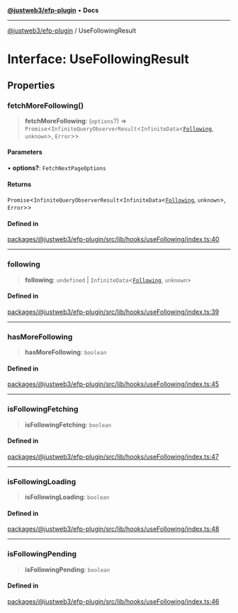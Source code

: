 [**@justweb3/efp-plugin**](../README.md) • **Docs**

***

[@justweb3/efp-plugin](../globals.md) / UseFollowingResult

# Interface: UseFollowingResult

## Properties

### fetchMoreFollowing()

> **fetchMoreFollowing**: (`options`?) => `Promise`\<`InfiniteQueryObserverResult`\<`InfiniteData`\<[`Following`](Following.md), `unknown`\>, `Error`\>\>

#### Parameters

• **options?**: `FetchNextPageOptions`

#### Returns

`Promise`\<`InfiniteQueryObserverResult`\<`InfiniteData`\<[`Following`](Following.md), `unknown`\>, `Error`\>\>

#### Defined in

[packages/@justweb3/efp-plugin/src/lib/hooks/useFollowing/index.ts:40](https://github.com/JustaName-id/JustaName-sdk/blob/dc845c10af242e3ca87d95ef392516ac0bfa8b95/packages/@justweb3/efp-plugin/src/lib/hooks/useFollowing/index.ts#L40)

***

### following

> **following**: `undefined` \| `InfiniteData`\<[`Following`](Following.md), `unknown`\>

#### Defined in

[packages/@justweb3/efp-plugin/src/lib/hooks/useFollowing/index.ts:39](https://github.com/JustaName-id/JustaName-sdk/blob/dc845c10af242e3ca87d95ef392516ac0bfa8b95/packages/@justweb3/efp-plugin/src/lib/hooks/useFollowing/index.ts#L39)

***

### hasMoreFollowing

> **hasMoreFollowing**: `boolean`

#### Defined in

[packages/@justweb3/efp-plugin/src/lib/hooks/useFollowing/index.ts:45](https://github.com/JustaName-id/JustaName-sdk/blob/dc845c10af242e3ca87d95ef392516ac0bfa8b95/packages/@justweb3/efp-plugin/src/lib/hooks/useFollowing/index.ts#L45)

***

### isFollowingFetching

> **isFollowingFetching**: `boolean`

#### Defined in

[packages/@justweb3/efp-plugin/src/lib/hooks/useFollowing/index.ts:47](https://github.com/JustaName-id/JustaName-sdk/blob/dc845c10af242e3ca87d95ef392516ac0bfa8b95/packages/@justweb3/efp-plugin/src/lib/hooks/useFollowing/index.ts#L47)

***

### isFollowingLoading

> **isFollowingLoading**: `boolean`

#### Defined in

[packages/@justweb3/efp-plugin/src/lib/hooks/useFollowing/index.ts:48](https://github.com/JustaName-id/JustaName-sdk/blob/dc845c10af242e3ca87d95ef392516ac0bfa8b95/packages/@justweb3/efp-plugin/src/lib/hooks/useFollowing/index.ts#L48)

***

### isFollowingPending

> **isFollowingPending**: `boolean`

#### Defined in

[packages/@justweb3/efp-plugin/src/lib/hooks/useFollowing/index.ts:46](https://github.com/JustaName-id/JustaName-sdk/blob/dc845c10af242e3ca87d95ef392516ac0bfa8b95/packages/@justweb3/efp-plugin/src/lib/hooks/useFollowing/index.ts#L46)
